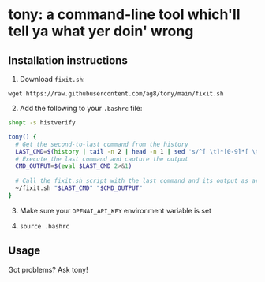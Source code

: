 # tony: a command-line tool which'll tell ya what yer doin' wrong

## Installation instructions

1. Download `fixit.sh`:

`wget https://raw.githubusercontent.com/ag8/tony/main/fixit.sh`

2. Add the following to your `.bashrc` file:

```bash
shopt -s histverify

tony() {
  # Get the second-to-last command from the history
  LAST_CMD=$(history | tail -n 2 | head -n 1 | sed 's/^[ \t]*[0-9]*[ \t]*//')
  # Execute the last command and capture the output
  CMD_OUTPUT=$(eval $LAST_CMD 2>&1)
  
  # Call the fixit.sh script with the last command and its output as arguments
  ~/fixit.sh "$LAST_CMD" "$CMD_OUTPUT"
}
```

3. Make sure your `OPENAI_API_KEY` environment variable is set

4. `source .bashrc`

## Usage

Got problems? Ask tony!

